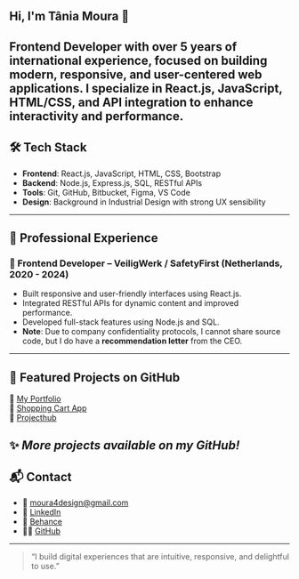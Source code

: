 ## Hi, I'm Tânia Moura 👋

**Frontend Developer** with over 5 years of international experience, focused on building modern, responsive, and user-centered web applications. I specialize in **React.js**, **JavaScript**, **HTML/CSS**, and API integration to enhance interactivity and performance.
---
## 🛠️ Tech Stack
- **Frontend**: React.js, JavaScript, HTML, CSS, Bootstrap
- **Backend**: Node.js, Express.js, SQL, RESTful APIs
- **Tools**: Git, GitHub, Bitbucket, Figma, VS Code
- **Design**: Background in Industrial Design with strong UX sensibility
---
## 🌟 Professional Experience
### 🧭 Frontend Developer – VeiligWerk / SafetyFirst (Netherlands, 2020 - 2024)
- Built responsive and user-friendly interfaces using React.js.
- Integrated RESTful APIs for dynamic content and improved performance.
- Developed full-stack features using Node.js and SQL.
- **Note**: Due to company confidentiality protocols, I cannot share source code, but I do have a **recommendation letter** from the CEO.
---
## 🚀 Featured Projects on GitHub
🔗 [My Portfolio](https://github.com/Moura4Design/my-portfolio)  
🛒 [Shopping Cart App](https://github.com/Moura4Design/shopping-cart)  
🎨 [Projecthub](https://github.com/Moura4Design/ProjectHub)  

✨ *More projects available on my GitHub!*
---
## 📬 Contact
- 📧 moura4design@gmail.com  
- 💼 [LinkedIn](https://www.linkedin.com/in/tania-moura)  
- 🎨 [Behance](https://www.behance.net/Moura_design)  
- 👩‍💻 [GitHub](https://github.com/Moura4Design)

---

> “I build digital experiences that are intuitive, responsive, and delightful to use.”

<!--
**Moura4Design/Moura4Design** is a ✨ _special_ ✨ repository because its `README.md` (this file) appears on your GitHub profile.

Here are some ideas to get you started:

- 🔭 I’m currently working on ...
- 🌱 I’m currently learning ...
- 👯 I’m looking to collaborate on ...
- 🤔 I’m looking for help with ...
- 💬 Ask me about ...
- 📫 How to reach me: ...
- 😄 Pronouns: ...
- ⚡ Fun fact: ...
-->
